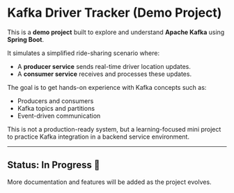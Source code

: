 # Kafka Driver Tracker (Demo Project)

This is a **demo project** built to explore and understand **Apache Kafka** using **Spring Boot**.

It simulates a simplified ride-sharing scenario where:
- A **producer service** sends real-time driver location updates.
- A **consumer service** receives and processes these updates.

The goal is to get hands-on experience with Kafka concepts such as:
- Producers and consumers
- Kafka topics and partitions
- Event-driven communication

This is not a production-ready system, but a learning-focused mini project to practice Kafka integration in a backend service environment.

---

## Status: In Progress 🚧

More documentation and features will be added as the project evolves.
